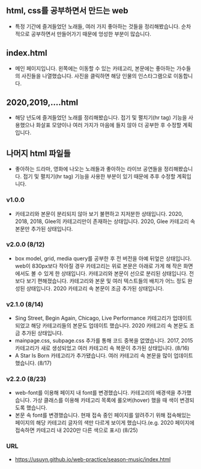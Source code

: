 ## html, css를 공부하면서 만드는 web
- 특정 기간에 즐겨들었던 노래들, 여러 가지 좋아하는 것들을 정리해봤습니다. 순차적으로 공부하면서 만들어가기 때문에 엉성한 부분이 많습니다.

## index.html
- 메인 페이지입니다. 왼쪽에는 이동할 수 있는 카테고리, 본문에는 좋아하는 가수들의 사진들을 나열했습니다. 사진을 클릭하면 해당 인물의 인스타그램으로 이동합니다.

## 2020,2019,....html
- 해당 년도에 즐겨들었던 노래를 정리해봤습니다. 접기 및 펼치기(hr tag) 기능을 사용했으나 화살표 모양이나 여러 가지가 마음에 들지 않아 더 공부한 후 수정할 계획입니다.

## 나머지 html 파일들
- 좋아하는 드라마, 영화에 나오는 노래들과 좋아하는 라이브 공연들을 정리해봤습니다. 접기 및 펼치기(hr tag) 기능을 사용한 부분이 있기 때문에 추후 수정할 계획입니다.

### v1.0.0
- 카테고리와 본문이 분리되지 않아 보기 불편하고 지저분한 상태입니다. 2020, 2018, 2018, Glee의 카테고리만이 존재하는 상태입니다. 2020, Glee 카테고리 속 본문만 추가된 상태입니다.

### v2.0.0 (8/12)
- box model, grid, media query를 공부한 후 전 버전을 아예 뒤엎은 상태입니다. web이 830px보다 작아질 경우 카테고리는 위로 본문은 아래로 가게 해 작은 화면에서도 볼 수 있게 한 상태입니다. 카테고리와 본문이 선으로 분리된 상태입니다. 전보다 보기 편해졌습니다. 카테고리와 본문 및 여러 텍스트들의 배치가 어느 정도 완성된 상태입니다. 2020 카테고리 속 본문이 조금 추가된 상태입니다.

### v2.1.0 (8/14)
- Sing Street, Begin Again, Chicago, Live Performance 카테고리가 업데이트 되었고 해당 카테고리들의 본문도 업데이트 했습니다. 2020 카테고리 속 본문도 조금 추가된 상태입니다.
- mainpage.css, subpage.css 추가를 통해 코드 중복을 없앴습니다. 2017, 2015 카테고리가 새로 생성되었고 여러 카테고리 속 복문이 추가된 상태입니다. (8/16)
- A Star Is Born 카테고리가 추가됐습니다.  여러 카테고리 속 본문을 많이 업데이트했습니다. (8/17)

### v2.2.0 (8/23)
- web-font를 이용해 페이지 내 font를 변경했습니다. 카테고리의 배경색을 추가했습니다. 가상 클래스를 이용해 카테고리 목록에 롤오버(hover) 했을 때 색이 변경되도록 했습니다.
- 본문 속 font를 변경했습니다. 현재 접속 중인 페이지를 알려주기 위해 접속해있는 페이지의 해당 카테고리 글자의 색만 다르게 보이게 했습니다.(e.g. 2020 페이지에 접속하면 카테고리 내 2020만 다른 색으로 표시) (8/25)

### URL
- https://usuyn.github.io/web-practice/season-music/index.html

